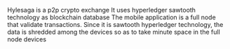 Hylesaga is a p2p crypto exchange 
It uses hyperledger sawtooth technology as blockchain database
The mobile application is a full node that validate transactions.
Since it is sawtooth hyperledger technology, the data is shredded 
among the devices so as to take minute space in the full node devices